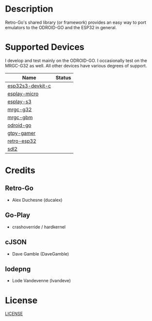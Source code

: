 # Description

Retro-Go's shared library (or framework) provides an easy way to port emulators to the ODROID-GO and the ESP32 in general.


# Supported Devices

I develop and test mainly on the ODROID-GO. I occasionally test on the MRGC-G32 as well. All other devices have various degrees of support.

| Name                                                  | Status |
|-------------------------------------------------------|--------|
| [esp32s3-devkit-c](esp32s3-devkit-c/docs/README.md)       |   |
| [esplay-micro](targets/esplay-micro/docs/README.md)   |   |
| [esplay-s3](targets/esplay-s3/docs/README.md)         |   |
| [mrgc-g32](targets/mrgc-g32/docs/README.md)           |   |
| [mrgc-gbm](targets/mrgc-gbm/docs/README.md)           |   |
| [odroid-go](targets/odroid-go/docs/README.md)         |   |
| [gtpy-gamer](targets/qtpy-gamer/docs/README.md)       |   |
| [retro-esp32](targets/retro-esp32/docs/README.md)     |   |
| [sdl2](targets/sdl2/docs/README.md)                   |   |


# Credits

## Retro-Go
- Alex Duchesne (ducalex)

## Go-Play
- crashoverride / hardkernel

## cJSON
- Dave Gamble (DaveGamble)

## lodepng
- Lode Vandevenne (lvandeve)

# License
[LICENSE](LICENSE)
